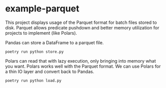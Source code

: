 # example-parquet

This project displays usage of the Parquet format for batch files stored to disk. Parquet allows predicate pushdown and better memory utilization for projects to implement (like Polars).

Pandas can store a DataFrame to a parquet file.

```
poetry run python store.py
```

Polars can read that with lazy execution, only bringing into memory what you want. Polars works well with the Parquet format. We can use Polars for a thin IO layer and convert back to Pandas.

```
poetry run python load.py
```